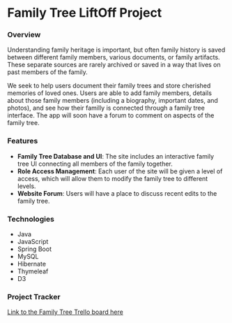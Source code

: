 # Family Tree LiftOff Project

### Overview
Understanding family heritage is important, but often family history is saved between different family members, various documents, or family artifacts. These separate sources are rarely archived or saved in a way that lives on past members of the family.

We seek to help users document their family trees and store cherished memories of loved ones. Users are able to add family members, details about those family members (including a biography, important dates, and photos), and see how their familly is connected through a family tree interface. The app will soon have a forum to comment on aspects of the family tree.

### Features
- **Family Tree Database and UI**: The site includes an interactive family tree UI connecting all members of the family together.
- **Role Access Management**: Each user of the site will be given a level of access, which will allow them to modify the family tree to different levels.
- **Website Forum**: Users will have a place to discuss recent edits to the family tree.

### Technologies
- Java
- JavaScript
- Spring Boot
- MySQL
- Hibernate
- Thymeleaf
- D3

### Project Tracker
[Link to the Family Tree Trello board here](https://trello.com/invite/b/4YeLWqGq/ATTI1b74ecab932970eb856649da25d1104653993F90/family-tree)
